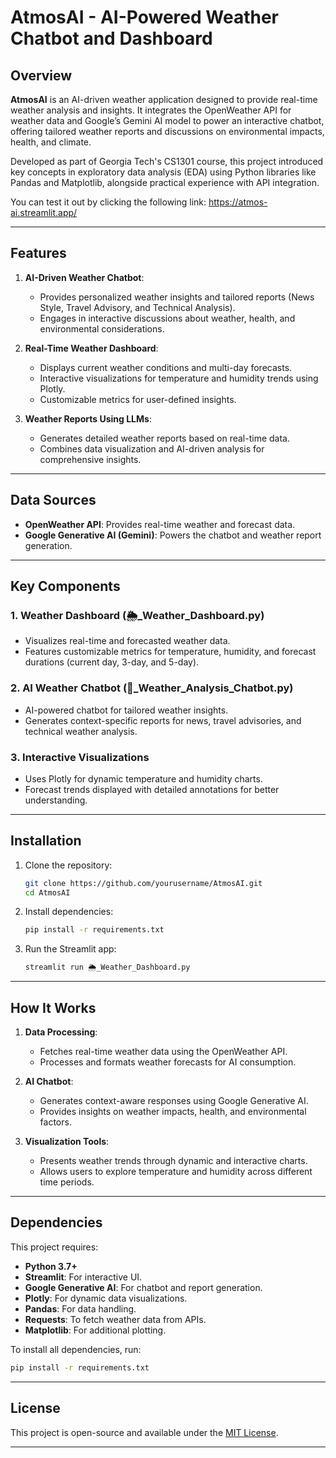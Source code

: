 # AtmosAI - AI-Powered Weather Chatbot and Dashboard  

## Overview  

**AtmosAI** is an AI-driven weather application designed to provide real-time weather analysis and insights. It integrates the OpenWeather API for weather data and Google’s Gemini AI model to power an interactive chatbot, offering tailored weather reports and discussions on environmental impacts, health, and climate. 

Developed as part of Georgia Tech's CS1301 course, this project introduced key concepts in exploratory data analysis (EDA) using Python libraries like Pandas and Matplotlib, alongside practical experience with API integration.

You can test it out by clicking the following link: https://atmos-ai.streamlit.app/

---  

## Features  

1. **AI-Driven Weather Chatbot**:  
   - Provides personalized weather insights and tailored reports (News Style, Travel Advisory, and Technical Analysis).  
   - Engages in interactive discussions about weather, health, and environmental considerations.  

2. **Real-Time Weather Dashboard**:  
   - Displays current weather conditions and multi-day forecasts.  
   - Interactive visualizations for temperature and humidity trends using Plotly.  
   - Customizable metrics for user-defined insights.  

3. **Weather Reports Using LLMs**:  
   - Generates detailed weather reports based on real-time data.  
   - Combines data visualization and AI-driven analysis for comprehensive insights.  

---  

## Data Sources  

- **OpenWeather API**: Provides real-time weather and forecast data.  
- **Google Generative AI (Gemini)**: Powers the chatbot and weather report generation.  

---  

## Key Components  

### **1. Weather Dashboard (🌦️_Weather_Dashboard.py)**  
   - Visualizes real-time and forecasted weather data.  
   - Features customizable metrics for temperature, humidity, and forecast durations (current day, 3-day, and 5-day).  

### **2. AI Weather Chatbot (🤖_Weather_Analysis_Chatbot.py)**  
   - AI-powered chatbot for tailored weather insights.  
   - Generates context-specific reports for news, travel advisories, and technical weather analysis.  

### **3. Interactive Visualizations**  
   - Uses Plotly for dynamic temperature and humidity charts.  
   - Forecast trends displayed with detailed annotations for better understanding.  

---  

## Installation  

1. Clone the repository:  
   ```bash  
   git clone https://github.com/yourusername/AtmosAI.git  
   cd AtmosAI  
   ```  

2. Install dependencies:  
   ```bash  
   pip install -r requirements.txt  
   ```  

3. Run the Streamlit app:  
   ```bash  
   streamlit run 🌦️_Weather_Dashboard.py  
   ```  

---  

## How It Works  

1. **Data Processing**:  
   - Fetches real-time weather data using the OpenWeather API.  
   - Processes and formats weather forecasts for AI consumption.  

2. **AI Chatbot**:  
   - Generates context-aware responses using Google Generative AI.  
   - Provides insights on weather impacts, health, and environmental factors.  

3. **Visualization Tools**:  
   - Presents weather trends through dynamic and interactive charts.  
   - Allows users to explore temperature and humidity across different time periods.  

---  

## Dependencies  

This project requires:  
- **Python 3.7+**  
- **Streamlit**: For interactive UI.  
- **Google Generative AI**: For chatbot and report generation.  
- **Plotly**: For dynamic data visualizations.  
- **Pandas**: For data handling.  
- **Requests**: To fetch weather data from APIs.  
- **Matplotlib**: For additional plotting.  

To install all dependencies, run:  
```bash  
pip install -r requirements.txt  
```  

---  

## License  

This project is open-source and available under the [MIT License](LICENSE).  

---  
